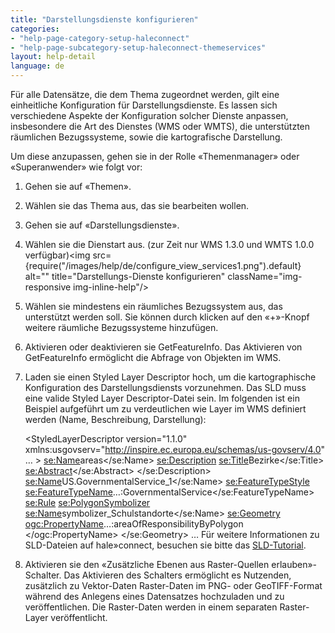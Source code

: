 ```yaml
---
title: "Darstellungsdienste konfigurieren"
categories:
- "help-page-category-setup-haleconnect"
- "help-page-subcategory-setup-haleconnect-themeservices"
layout: help-detail
language: de
---
```


Für alle Datensätze, die dem Thema zugeordnet werden, gilt eine einheitliche Konfiguration für Darstellungsdienste. Es lassen sich verschiedene Aspekte der Konfiguration solcher Dienste anpassen, insbesondere die Art des Dienstes (WMS oder WMTS), die unterstützten räumlichen Bezugssysteme, sowie die kartografische Darstellung.

Um diese anzupassen, gehen sie in der Rolle &laquo;Themenmanager&raquo; oder &laquo;Superanwender&raquo; wie folgt vor:

1.	Gehen sie auf &laquo;Themen&raquo;.
2.	Wählen sie das Thema aus, das sie bearbeiten wollen.
3.	Gehen sie auf &laquo;Darstellungsdienste&raquo;.
4.	Wählen sie die Dienstart aus. (zur Zeit nur WMS 1.3.0 und WMTS 1.0.0 verfügbar)<img src={require("/images/help/de/configure_view_services1.png").default} alt="" title="Darstellungs-Dienste konfigurieren" className="img-responsive img-inline-help"/>
5.	Wählen sie mindestens ein räumliches Bezugssystem aus, das unterstützt werden soll. Sie können durch klicken auf den &laquo;+&raquo;-Knopf weitere räumliche Bezugssysteme hinzufügen.
6.	Aktivieren oder deaktivieren sie GetFeatureInfo. Das Aktivieren von GetFeatureInfo ermöglicht die Abfrage von Objekten im WMS.
7.	Laden sie einen Styled Layer Descriptor hoch, um die kartographische Konfiguration des Darstellungsdiensts vorzunehmen.
Das SLD muss eine valide Styled Layer Descriptor-Datei sein. Im folgenden ist ein Beispiel aufgeführt um zu verdeutlichen wie Layer im WMS definiert werden (Name, Beschreibung, Darstellung):

    <StyledLayerDescriptor version="1.1.0" xmlns:usgovserv="http://inspire.ec.europa.eu/schemas/us-govserv/4.0" … >
      <NamedLayer>
        <se:Name>areas</se:Name>
        <se:Description>
          <se:Title>Bezirke</se:Title>
          <se:Abstract></se:Abstract>
        </se:Description>
        <UserStyle>
          <se:Name>US.GovernmentalService_1</se:Name>
          <se:FeatureTypeStyle>
            <se:FeatureTypeName>…:GovernmentalService</se:FeatureTypeName>
            <se:Rule>
              <se:PolygonSymbolizer>
                <se:Name>symbolizer_Schulstandorte</se:Name>
                <se:Geometry>
                  <ogc:PropertyName>…:areaOfResponsibilityByPolygon
                  </ogc:PropertyName>
                </se:Geometry>
                …
Für weitere Informationen zu SLD-Dateien auf hale»connect, besuchen sie bitte das [SLD-Tutorial](../../tutorials/2018-05-03-sld-tutorial.md).

1. Aktivieren sie den &laquo;Zusätzliche Ebenen aus Raster-Quellen erlauben&raquo;-Schalter. Das Aktivieren des Schalters ermöglicht es Nutzenden, zusätzlich zu Vektor-Daten Raster-Daten im PNG- oder GeoTIFF-Format während des Anlegens eines Datensatzes hochzuladen und zu veröffentlichen. Die Raster-Daten werden in einem separaten Raster-Layer veröffentlicht.
